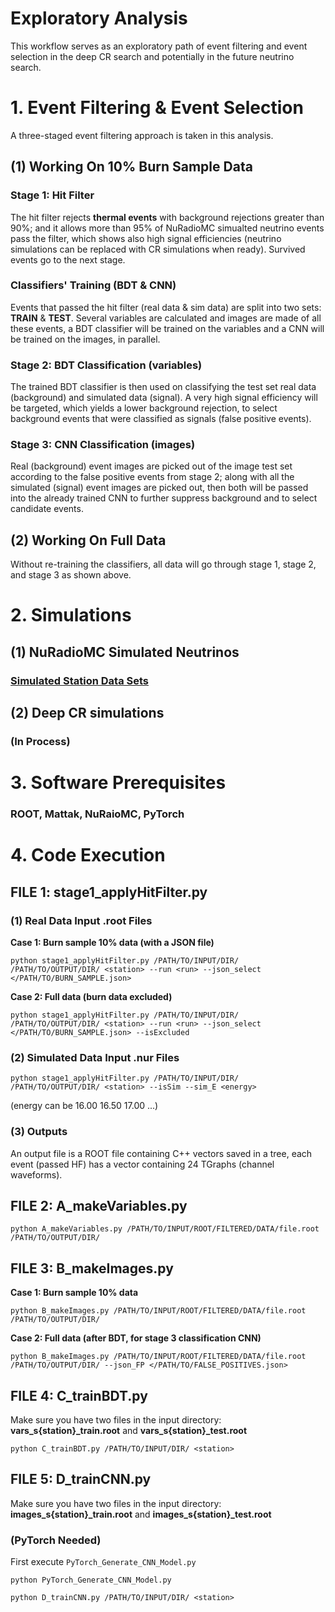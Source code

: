 # Exploratory Analysis
This workflow serves as an exploratory path of event filtering and event selection in the deep CR search and potentially in the future neutrino search.

# 1. Event Filtering & Event Selection
A three-staged event filtering approach is taken in this analysis.
## (1) Working On 10% Burn Sample Data
### Stage 1: Hit Filter
The hit filter rejects **thermal events** with background rejections greater than 90%; and it allows more than 95% of NuRadioMC simualted neutrino events pass the filter, which shows also high signal efficiencies (neutrino simulations can be replaced with CR simulations when ready). Survived events go to the next stage.
### Classifiers' Training (BDT & CNN)
Events that passed the hit filter (real data & sim data) are split into two sets: **TRAIN** & **TEST**. Several variables are calculated and images are made of all these events, a BDT classifier will be trained on the variables and a CNN will be trained on the images, in parallel.
### Stage 2: BDT Classification (variables)
The trained BDT classifier is then used on classifying the test set real data (background) and simulated data (signal). A very high signal efficiency will be targeted, which yields a lower background rejection, to select background events that were classified as signals (false positive events).
### Stage 3: CNN Classification (images)
Real (background) event images are picked out of the image test set according to the false positive events from stage 2; along with all the simulated (signal) event images are picked out, then both will be passed into the already trained CNN to further suppress background and to select candidate events.
## (2) Working On Full Data
Without re-training the classifiers, all data will go through stage 1, stage 2, and stage 3 as shown above.

# 2. Simulations
## (1) NuRadioMC Simulated Neutrinos
### [Simulated Station Data Sets](https://radio.uchicago.edu/wiki/index.php/Simulations)
## (2) Deep CR simulations
### (In Process)


# 3. Software Prerequisites
### ROOT, Mattak, NuRaioMC, PyTorch


# 4. Code Execution

## FILE 1:  stage1_applyHitFilter.py
### (1) Real Data Input .root Files
**Case 1: Burn sample 10% data (with a JSON file)**
```
python stage1_applyHitFilter.py /PATH/TO/INPUT/DIR/ /PATH/TO/OUTPUT/DIR/ <station> --run <run> --json_select </PATH/TO/BURN_SAMPLE.json>
```
**Case 2: Full data (burn data excluded)**
```
python stage1_applyHitFilter.py /PATH/TO/INPUT/DIR/ /PATH/TO/OUTPUT/DIR/ <station> --run <run> --json_select </PATH/TO/BURN_SAMPLE.json> --isExcluded
```
### (2) Simulated Data Input .nur Files
```
python stage1_applyHitFilter.py /PATH/TO/INPUT/DIR/ /PATH/TO/OUTPUT/DIR/ <station> --isSim --sim_E <energy>
```
(energy can be  16.00  16.50  17.00  ...)
### (3) Outputs
An output file is a ROOT file containing C++ vectors saved in a tree, each event (passed HF) has a vector containing 24 TGraphs (channel waveforms).

## FILE 2:  A_makeVariables.py
```
python A_makeVariables.py /PATH/TO/INPUT/ROOT/FILTERED/DATA/file.root /PATH/TO/OUTPUT/DIR/
```

## FILE 3:  B_makeImages.py
**Case 1: Burn sample 10% data**
```
python B_makeImages.py /PATH/TO/INPUT/ROOT/FILTERED/DATA/file.root /PATH/TO/OUTPUT/DIR/
```
**Case 2: Full data (after BDT, for stage 3 classification CNN)**
```
python B_makeImages.py /PATH/TO/INPUT/ROOT/FILTERED/DATA/file.root /PATH/TO/OUTPUT/DIR/ --json_FP </PATH/TO/FALSE_POSITIVES.json>
```

## FILE 4:  C_trainBDT.py
Make sure you have two files in the input directory:
**vars_s{station}_train.root** and **vars_s{station}_test.root**
```
python C_trainBDT.py /PATH/TO/INPUT/DIR/ <station>
```

## FILE 5:  D_trainCNN.py
Make sure you have two files in the input directory:
**images_s{station}_train.root** and **images_s{station}_test.root**
### (PyTorch Needed)
First execute `PyTorch_Generate_CNN_Model.py`
```
python PyTorch_Generate_CNN_Model.py
```
```
python D_trainCNN.py /PATH/TO/INPUT/DIR/ <station>
```
